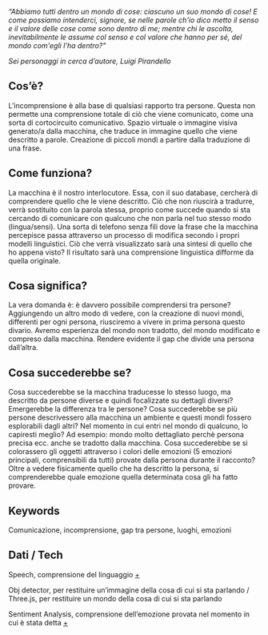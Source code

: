 _“Abbiamo tutti dentro un mondo di cose: ciascuno un suo mondo di cose! E come possiamo intenderci, signore, se nelle parole ch'io dico metto il senso e il valore delle cose come sono dentro di me; mentre chi le ascolta, inevitabilmente le assume col senso e col valore che hanno per sé, del mondo com'egli l'ha dentro?"_

_Sei personaggi in cerca d’autore, Luigi Pirandello_

## Cos’è?
L’incomprensione è alla base di qualsiasi rapporto tra persone. Questa non permette una comprensione totale di ciò che viene comunicato, come una sorta di cortocircuito comunicativo. 
Spazio virtuale o immagine visiva generato/a dalla macchina, che traduce in immagine quello che viene descritto a parole. Creazione di piccoli mondi a partire dalla traduzione di una frase.

## Come funziona?
La macchina è il nostro interlocutore. Essa, con il suo database, cercherà di comprendere quello che le viene descritto. Ciò che non riuscirà a tradurre, verrà sostituito con la parola stessa, proprio come succede quando si sta cercando di comunicare con qualcuno che non parla nel tuo stesso modo (lingua/sensi). 
Una sorta di telefono senza fili dove la frase che la macchina percepisce passa attraverso un processo di modifica secondo i propri modelli linguistici. Ciò che verrà visualizzato sarà una sintesi di quello che ho appena visto?
Il risultato sarà una comprensione linguistica difforme da quella originale.

## Cosa significa?
La vera domanda è: è davvero possibile comprendersi tra persone?
Aggiungendo un altro modo di vedere, con la creazione di nuovi mondi, differenti per ogni persona, riusciremo a vivere in prima persona questo divario. Avremo esperienza del mondo non tradotto, del mondo modificato e compreso dalla macchina.
Rendere evidente il gap che divide una persona dall’altra.  

## Cosa succederebbe se?
Cosa succederebbe se la macchina traducesse lo stesso luogo, ma descritto da persone diverse e quindi focalizzate su dettagli diversi? Emergerebbe la differenza tra le persone? 
Cosa succederebbe se più persone descrivessero alla macchina un ambiente e questi mondi fossero esplorabili dagli altri? Nel momento in cui entri nel mondo di qualcuno, lo capiresti meglio? Ad esempio: mondo molto dettagliato perchè persona precisa ecc. anche se tradotto dalla macchina.
Cosa succederebbe se si colorassero gli oggetti attraverso i colori delle emozioni (5 emozioni principali, comprensibili da tutti) provate dalla persona durante il racconto? Oltre a vedere fisicamente quello che ha descritto la persona, si comprenderebbe quale emozione quella determinata cosa gli ha fatto provare.

## Keywords
Comunicazione, incomprensione, gap tra persone, luoghi, emozioni

## Dati / Tech
Speech, comprensione del linguaggio [+](https://cloud.google.com/speech-to-text/docs/languages)

Obj detector, per restituire un’immagine della cosa di cui si sta parlando / Three.js, per restituire un mondo della cosa di cui si sta parlando

Sentiment Analysis, comprensione dell’emozione provata nel momento in cui è stata detta [+](https://github.com/MilaNLProc/feel-it)

